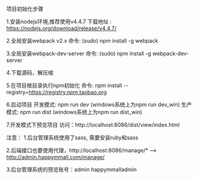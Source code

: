 项目初始化步骤

1.安装nodejs环境,推荐使用v4.4.7
    下载地址 : https://nodejs.org/download/release/v4.4.7/

2.全局安装webpack v2.x
    命令: (sudo) npm install -g webpack

3.全局安装webpack-dev-server
    命令: (sudo) npm install -g webpack-dev-server

4.下载源码，解压缩

5.在项目根目录执行npm初始化
    命令: npm install --registry=https://registry.npm.taobao.org

6.启动项目
    开发模式: npm run dev (windows系统上为npm run dev_win)
    生产模式: npm run dist (windows系统上为npm run dist_win)

7.开发模式下预览项目
    访问：http://localhost:8086/dist/view/index.html


注意：
1.后台管理系统使用了sass, 需要安装ruby和sass

2.后端接口也要使用代理，http://localhost:8086/manage/* --> http://admin.happymmall.com/manage/

3.后台管理系统的预览账号：admin  happymmalladmin
